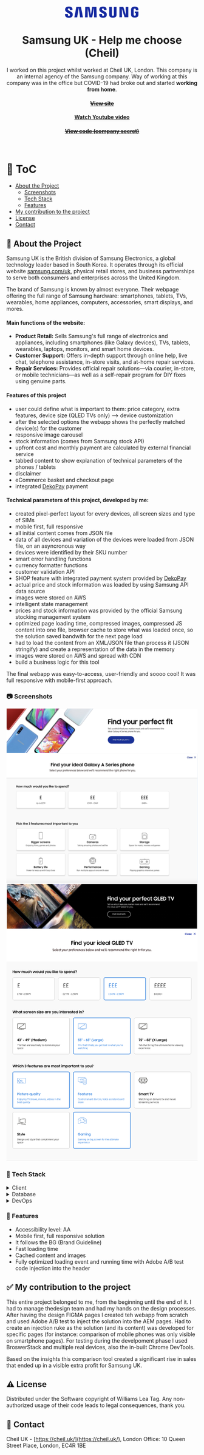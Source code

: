 <!--
Hey, thanks for using the awesome-readme-template template.
If you have any enhancements, then fork this project and create a pull request
or just open an issue with the label "enhancement".

Don't forget to give this project a star for additional support ;)
Maybe you can mention me or this repo in the acknowledgements too
-->
<div align="center">
  <img src="assets/samsung-logo.png" alt="logo" width="200" height="auto" />

  <h1>Samsung UK - Help me choose (Cheil)</h1>
  
  <p>
    I worked on this project whilst worked at Cheil UK, London. This company is an internal agency of the Samsung company. Way of working at this company was in the office but COVID-19 had broke out and started <strong>working from home</strong>.
  </p>
   
  <h4>
    <a href="https://www.samsung.com/uk/" target="_blank"><s>View site</s></a>
  </h4>
  <h4>
    <a href="https://www.youtube.com/watch?v=k_pkEI67mPo"  target="_blank">Watch Youtube video</a>
  </h4>
  <h4>
    <a href="#" title="Sorry, it's company secret"  target="_blank"><s>View code (company secret)</s></a>
  </h4>

</div>

<br />

<!-- Table of Contents -->

# :notebook_with_decorative_cover: ToC

- [About the Project](#star2-about-the-project)
  - [Screenshots](#camera-screenshots)
  - [Tech Stack](#space_invader-tech-stack)
  - [Features](#dart-features)
- [My contribution to the project](#white_check_mark-my-contribution-to-the-project)
- [License](#warning-license)
- [Contact](#handshake-contact)

<!-- About the Project -->

## :star2: About the Project

<p>Samsung UK is the British division of Samsung Electronics, a global technology leader based in South Korea. It operates through its official website <a href="https://www.samsung.com/uk">samsung.com/uk</a>, physical retail stores, and business partnerships to serve both consumers and enterprises across the United Kingdom.</p>
<p>The brand of Samsung is known by almost everyone. Their webpage offering the full range of Samsung hardware: smartphones, tablets, TVs, wearables, home appliances, computers, accessories, smart displays, and mores.</p>

<p><h4>Main functions of the website:</h4></p>
<ul>
  <li><strong>Product Retail:</strong> Sells Samsung's full range of electronics and appliances, including smartphones (like Galaxy devices), TVs, tablets, wearables, laptops, monitors, and smart home devices.</li>
  <li><strong>Customer Support:</strong> Offers in-depth support through online help, live chat, telephone assistance, in-store visits, and at-home repair services.</li>
  <li><strong>Repair Services:</strong> Provides official repair solutions—via courier, in-store, or mobile technicians—as well as a self-repair program for DIY fixes using genuine parts.</li>
</ul>
<p></p>

<p><h4>Features of this project</h4>
  <ul>
    <li>user could define what is important to them: price category, extra features, device size (QLED TVs only) --> device customization</li>
    <li>after the selected options the webapp shows the perfectly matched device(s) for the customer</li>
    <li>responsive image carousel</li>
    <li>stock information (comes from Samsung stock API)</li>
    <li>upfront cost and monthly payment are calculated by external financial service</li>
    <li>tabbed content to show explanation of technical parameters of the phones / tablets</li>
    <li>disclaimer</li>
    <li>eCommerce basket and checkout page</li>
    <li>integrated <a href="https://www.dekopay.com/">DekoPay</a> payment</li>
  </ul>
</p>

<p><h4>Technical parameters of this project, developed by me:</h4>
  <ul>
    <li>created pixel-perfect layout for every devices, all screen sizes and type of SIMs</li>
    <li>mobile first, full responsive</li>
    <li>all initial content comes from  JSON file</li>
    <li>data of all devices and variation of the devices were loaded from JSON file, on an asyncronous way</li>
    <li>devices were identified by their SKU number</li>
    <li>smart error handling functions</li>    
    <li>currency formatter functions</li>
    <li>customer validation API</li>
    <li>SHOP feature with integrated payment system provided by <a href="https://www.dekopay.com/">DekoPay</a></li>
    <li>actual price and stock information was loaded by using Samsung API data source</li>
    <li>images were stored on AWS</li>
    <li>intelligent state management</li>
    <li>prices and stock information was provided by the official Samsung stocking management system</li>
    <li>optimized page loading time, compressed images, compressed JS content into one file, browser cache to store what was loaded once, so the solution saved bandwith for the next page load</li>
    <li>had to load the content from an XML/JSON file than process it (JSON stringify) and create a representation of the data in the memory</li>
    <li>images were stored on AWS and spread with CDN</li>
    <li>build a business logic for this tool</li>
  </ul>
</p>

<p>
The final webapp was easy-to-access, user-friendly and soooo cool! It was full responsive with mobile-first approach.
</p>

<!-- Screenshots -->

### :camera: Screenshots

<div align="center"> 
  <img src="assets/find_galaxy_step1.jpg" alt="screenshot" />
  <img src="assets/find_galaxy_step2.jpg" alt="screenshot" />
  <img src="assets/find_qled_step1.jpg" alt="screenshot" />
  <img src="assets/find_qled_step2.jpg" alt="screenshot" />
</div>

<!-- TechStack -->

### :space_invader: Tech Stack

<details>
  <summary>Client</summary>
  <ul>
    <li><a href="https://developer.mozilla.org/en-US/docs/Web/JavaScript"  target="_blank">JavaScript</a></li>
    <li><a href="https://jquery.com/"  target="_blank">JQuery</a></li>
    <li><a href="https://handlebarsjs.com/"  target="_blank">Handlebars templating</a></li>
    <li><a href="https://nodejs.org"  target="_blank">NodeJS</a></li>
    <li><a href="https://nodejs.org/api/esm.html"  target="_blank">Node.js Modules</a></li>
    <li><a href="https://browserify.org/"  target="_blank">Browserify</a></li>
    <li><a href="https://lodash.com/"  target="_blank">lodash performance optimalization</a></li>
    <li><a href=https://business.adobe.com/products/experience-manager/adobe-experience-manager.html">AEM 6.4</a></li>
    <li><a href="https://www.w3schools.com/html/html5_semantic_elements.asp" target="_blank">Semantic HTML5</a></li>
    <li><a href="https://www.w3schools.com/css/"  target="_blank">CSS3</a></li>
    <li><a href="https://developer.samsung.com/design-system/font"  target="_blank">Samsung Fonts</a></li>
    <li><a href="https://developer.samsung.com/design"  target="_blank">Samsung Design Principles</a></li>
  </ul>
</details>

<details>
<summary>Database</summary>
  <ul>
    <li><a href="https://www.json.org/">data stored in an XML/JSON file</a></li>
    <li><a href="https://www.heroku.com/">HEROKU</a></li>
  </ul>
</details>

<details>
<summary>DevOps</summary>
  <ul>
    <li><a href="https://bitbucket.org/">BitBucket</a></li>
    <li><a href="https://www.jslint.com/">JS Lint</a></li>
    <li><a href="https://www.postman.com/">PostMan</a></li>
    <li><a href="#">Bespoken content scraper on the local development</a></li>
  </ul>
</details>

<!-- Features -->

### :dart: Features

- Accessibility level: AA
- Mobile first, full responsive solution
- It follows the BG (Brand Guideline)
- Fast loading time
- Cached content and images
- Fully optimized loading event and running time with Adobe A/B test code injection into the header

<!-- My contribution to the project -->

## :white_check_mark: My contribution to the project

<p>This entire project belonged to me, from the beginning until the end of it. I had to manage thedesign team and had my hands on the design processes. After having the design FIGMA pages I created teh webapp from scratch and used Adobe A/B test to inject the solution into the AEM pages. Had to create an injection ruke as the solution (and its content) was developed for specific pages (for instance: comparison of mobile phones was only visible on smartphone pages). For testing during the develpoment phase I used BroswerStack and multiple real devices, also the in-built Chrome DevTools.</p>
<p>Based on the insights this comparison tool created a significant rise in sales that ended up in a visible extra profit for Samsung UK.</p>

<!-- License -->

## :warning: License

Distributed under the Software copyright of Williams Lea Tag. Any non-authorized usage of their code leads to legal consequences, thank you.

<!-- Contact -->

## :handshake: Contact

Cheil UK -
[https://cheil.uk/](https://cheil.uk/), London Office: 10 Queen Street Place, London, EC4R 1BE
